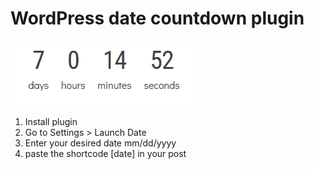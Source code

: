 # WordPress date countdown plugin
![](preview.gif)<br>

1. Install plugin
2. Go to Settings > Launch Date
3. Enter your desired date mm/dd/yyyy
4. paste the shortcode [date] in your post
